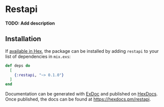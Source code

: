 # Restapi

**TODO: Add description**

## Installation

If [available in Hex](https://hex.pm/docs/publish), the package can be installed
by adding `restapi` to your list of dependencies in `mix.exs`:

```elixir
def deps do
  [
    {:restapi, "~> 0.1.0"}
  ]
end
```

Documentation can be generated with [ExDoc](https://github.com/elixir-lang/ex_doc)
and published on [HexDocs](https://hexdocs.pm). Once published, the docs can
be found at <https://hexdocs.pm/restapi>.

